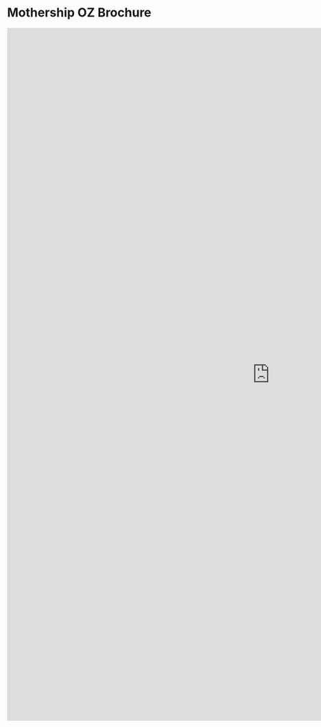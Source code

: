 # Mothership OZ Brochure


<iframe src="https://docs.google.com/presentation/d/e/2PACX-1vS9vR0rOZ1Jfr640gc2kw42nI9C0XmEVDWDglyfx0dM3ncDm_JUK842ZBFlQfDa6Lr0zjSZGEFjEanT/pub?start=false&loop=false&delayms=5000" frameborder="0" width="1224" height="1613" center="true" allowfullscreen="true" mozallowfullscreen="true" webkitallowfullscreen="true"></iframe>

